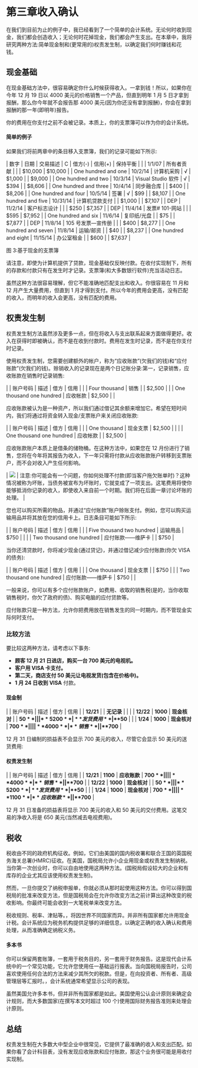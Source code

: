 # 第三章收入确认

在我们到目前为止的例子中，我已经看到了一个简单的会计系统。无论何时收到现金，我们都会创造收入；无论何时花掉现金，我们都会产生支出。在本章中，我将研究两种方法:简单现金制和(更常用的)权责发生制，以确定我们何时赚钱和花钱。

## 现金基础

在现金基础方法中，很容易确定你什么时候获得收入。一拿到钱！所以，如果你在今年 12 月 19 日以 4000 美元的价格销售一个产品，但直到明年 1 月 5 日才拿到报酬，那么你今年就不会报告那 4000 美元(因为你还没有拿到报酬)，你会在拿到报酬的那一年(即明年)报告。

你的费用在你支付之前不会被记录。本质上，你的支票簿可以作为你的会计系统。

#### 简单的例子

如果我们将前两章中的条目移入支票簿，我们的记录可能如下所示:

| 数字 | 日期 | 交易描述 | C | 借方(-) | 信用(+) | 保持平衡 |
|  | 1/1/07 | 所有者贡献 |  |  | $10,000 | $10,000 |
| One hundred and one | 10/2/14 | 计算机采购 | √ | $1,000 |  | $9,000 |
| One hundred and two | 10/3/14 | Visual Studio 软件 | √ | $394 |  | $8,606 |
| One hundred and three | 10/4/14 | 同步融合库 |  | $400 |  | $8,206 |
| One hundred and four | 10/5/14 | 签署 | √ | $99 |  | $8,107 |
| One hundred and five | 10/31/14 | 计算机贷款支付 |  | $1,000 |  | $7,107 |
| DEP | 11/2/14 | 客户标志设计 |  |  | $250 | $7,357 |
| DEP | 11/4/14 | 发票# 101-网站 |  |  | $595 | $7,952 |
| One hundred and six | 11/6/14 | 复印纸/光盘 |  | $75 |  | $7,877 |
| DEP | 11/8/14 | 105 号发票—宣传册 |  |  | $400 | $8,277 |
| One hundred and seven | 11/8/14 | 运输/邮资 |  | $40 |  | $8,237 |
| One hundred and eight | 11/15/14 | 办公室租金 |  | $600 |  | $7,637 |

图 3:基于现金的支票簿

请注意，即使为计算机提供了贷款，现金基础仅反映付款。在收付实现制下，所有的存款和付款只有在发生时才记录。支票簿(和大多数银行软件)充当活动日志。

虽然这种方法很容易理解，但它不能准确地匹配支出和收入。你很容易在 11 月和 12 月产生大量费用，但直到 1 月才得到支付。所以今年的费用会更高，没有匹配的收入，而明年的收入会更高，没有匹配的费用。

## 权责发生制

权责发生制方法虽然涉及更多一点，但在将收入与支出联系起来方面做得更好。收入在获得时即被确认，而不是在收到付款时。费用在发生时记录，而不是在你支付时记录。

使用权责发生制，您需要创建额外的帐户，称为“应收账款”(欠我们的钱)和“应付账款”(欠我们的钱)。赊销收入的记录现在是两个日记账分录:第一，记录销售，应收账款在销售时记录销售:

|  | 账户号码 | 描述 | 借方 | 信用 |
|  | Four thousand | 销售 |  | $2,500 |
|  | One thousand one hundred | 应收帐款 | $2,500 |  |

应收账款被认为是一种资产，所以我们通过借记其余额来增加它。希望在短时间内，我们将通过将资金转入现金/支票账户来关闭应收账款:

|  | 账户号码 | 描述 | 借方 | 信用 |
|  | One thousand | 现金支票 | $2,500 |  |
|  | One thousand one hundred | 应收帐款 |  | $2,500 |

应收账款账户本质上是借条的储物桶。在这种方法中，如果您在 12 月份进行了销售，您将在今年将其报告为收入，下一年只需将付款从应收账款账户转移到支票账户，而不会对收入产生任何影响。

| ![](../Images/note.png) | 注意:你可能会有一个问题，你如何处理不付款(即当客户拖欠账单时)？这种情况被称为坏账，当债务被宣布为坏账时，它就变成了一项支出。这笔费用将使你能够抵消你记录的收入，即使收入来自前一个时期。我们将在后面一章讨论坏账的处理。 |

您也可以购买所需的物品，并通过“应付账款”账户赊账支付。例如，您可以购买运输用品并将其放在您的信用卡上。日志条目可能如下所示:

|  | 账户号码 | 描述 | 借方 | 信用 |
|  | Five thousand two hundred | 运输用品 | $750 |  |
|  | Two thousand one hundred | 应付账款——维萨卡 |  | $750 |

当你还清贷款时，你将减少现金(通过贷记)，并通过借记减少应付账款(你欠 VISA 的债务):

|  | 账户号码 | 描述 | 借方 | 信用 |
|  | One thousand | 现金支票 |  | $750 |
|  | Two thousand one hundred | 应付账款——维萨卡 | $750 |  |

一般来说，你可以有多个应付账款账户，如费用、收取的销售税(是的，当你收取销售税时，你欠了政府的债)、购买电脑的应付贷款等。

应付账款只是一种方法，允许你把费用放在销售发生的同一时期内，而不管现金实际何时支付。

### 比较方法

要比较这两种方法，请考虑以下事务:

*   **顾客 12 月 21 日进店，购买一台 700 美元的电视机。**
*   **客户用 VISA 卡支付。**
*   **第二天，商店支付 50 美元让电视发货(包含在价格中)。**
*   **1 月 24 日收到 VISA** 付款。

#### 现金制

|  | 账户号码 | 描述 | 借方 | 信用 |
| **12/21** |  | **无记录** |  |  |
| **12/22** | **1000** | **现金核对** |  | **$50** |
|  | **5200** | **发货费用** | **$50** |  |
| **1/24** | **1000** | **现金核对** | **$700** |  |
|  | **4000** | **销售** |  | **$700** |

12 月 31 日编制的损益表不会显示 700 美元的收入，尽管它会显示 50 美元的送货费用:

#### 权责发生制

|  | 账户号码 | 描述 | 借方 | 信用 |
| **12/21** | **1100** | **应收账款** | **$700** |  |
|  | **4000** | **销售** |  | **$700** |
| **12/22** | **1000** | **现金核对** |  | **$50** |
|  | **5200** | **发货费用** | **$50** |  |
| **1/24** | **1000** | **现金核对** | **$700** |  |
|  | **1100** | **应收账款** |  | **$700** |

12 月 31 日准备的损益表将显示 700 美元的收入和 50 美元的交付费用。这笔交易的净收入将是 650 美元(当然减去电视费用)。

## 税收

税收由不同的政府机构征收。例如，它们由美国的国内税收署和联合王国的英国税务海关总署(HMRC)征收。在美国，国税局允许小企业用现金或权责发生制纳税。当你第一次创业时，你可以自由地使用这两种方法。(国税局假设较大的企业和有库存的企业尤其应该使用权责发生制)。

然而，一旦你提交了纳税申报单，你就必须从那时起使用这种方法。你可以得到国税局的批准来改变方法，但是国税局会在允许你改变方法之前计算出这种改变的税收影响。你最终可能会收到一大笔税单来改变方法。

税收规则、税率、津贴等。，将因世界不同国家而异。并非所有国家都允许用现金计税。会计系统应为税务机构提供足够的详细信息，以确定正确的收入确认和费用处理，从而准确确定纳税义务。

#### 多本书

你可以保留两套账簿，一套用于税务目的，另一套用于财务报告。这是现代会计系统中的一个常见功能，它允许您使用任一基础运行报表。当向国税局报告时，公司喜欢使用任何合法的方法来减少其所欠的税款。但是，在向投资者、所有者、高级管理层等汇报时。，会计系统通常希望显示公司的表现。

虽然美国允许多本书，但并非所有国家都是如此。美国使用公认会计原则来确定会计规则，而大多数国家(在撰写本文时超过 100 个)使用国际财务报告准则来处理会计原则。

## 总结

权责发生制在大多数大中型企业中很常见，它提供了最准确的收入和支出匹配。如果你看了会计科目表，没有发现应收账款和应付账款，那这个业务很可能是用收付实现制。